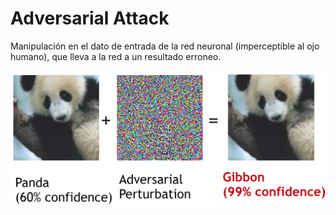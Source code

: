 # Adversarial Attack

Manipulación en el dato de entrada de la red neuronal (imperceptible al ojo humano), que lleva a la red a un resultado erroneo.

<p align="center"> 
<img src="https://github.com/emunozlorenzo/DeepLearning/blob/master/img/panda.png">
</p>
